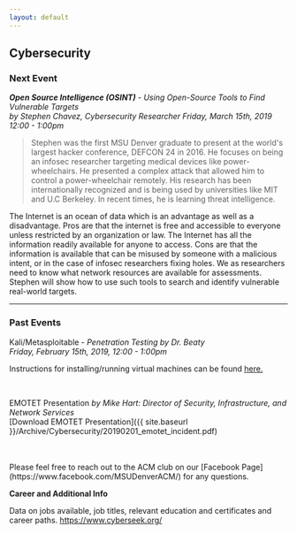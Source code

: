 ```yaml
---
layout: default
---
```

## Cybersecurity<br>
### Next Event <br>
***Open Source Intelligence (OSINT)*** - *Using Open-Source Tools to Find Vulnerable Targets*<br>
*by Stephen Chavez, Cybersecurity Researcher
Friday, March 15th, 2019<br>
12:00 - 1:00pm*
<br>

> Stephen was the first MSU Denver graduate to present at the world's largest hacker conference, DEFCON 24 in 2016. He focuses on being an infosec researcher targeting medical devices like power-wheelchairs. He presented a complex attack that allowed him to control a power-wheelchair remotely. His research has been internationally recognized and is being used by universities like MIT and U.C Berkeley. In recent times, he is learning threat intelligence.

The Internet is an ocean of data which is an advantage as well as a disadvantage. Pros are that the internet is free and accessible to everyone unless restricted by an organization or law. The Internet has all the information readily available for anyone to access. Cons are that the information is available that can be misused by someone with a malicious intent, or in the case of infosec researchers fixing holes. We as researchers need to know what network resources are available for assessments.  
Stephen will show how to use such tools to search and identify vulnerable real-world targets.

- - - 

### Past Events <br>

Kali/Metasploitable - *Penetration Testing
by Dr. Beaty*<br>
*Friday, February 15th, 2019, 12:00 - 1:00pm*
<br>

Instructions for installing/running virtual machines can be found [here.](https://www.howtogeek.com/196060/beginner-geek-how-to-create-and-use-virtual-machines/)

<br>

EMOTET Presentation
*by Mike Hart: Director of Security, Infrastructure,
and Network Services*<br>
[Download EMOTET Presentation]({{ site.baseurl }}/Archive/Cybersecurity/20190201_emotet_incident.pdf)

<br>
<br>
Please feel free to reach out to the ACM club on our [Facebook Page](https://www.facebook.com/MSUDenverACM/) for any questions.

**Career and Additional Info**

Data on jobs available, job titles, relevant education and certificates and career paths. <https://www.cyberseek.org/>
